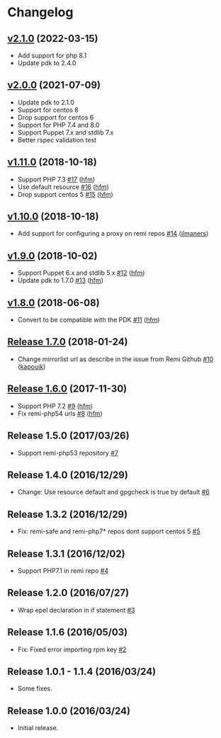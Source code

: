 # Changelog
## [v2.1.0](https://github.com/kapouik/puppet-remi/compare/v2.0.0...v2.1.0) (2022-03-15)

* Add support for php 8.1
* Update pdk to 2.4.0

## [v2.0.0](https://github.com/kapouik/puppet-remi/compare/v1.11.0...v2.0.0) (2021-07-09)

* Update pdk to 2.1.0
* Support for centos 8
* Drop support for centos 6
* Support for PHP 7.4 and 8.0
* Support Puppet 7.x and stdlib 7.x
* Better rspec validation test

## [v1.11.0](https://github.com/hfm/puppet-remi/compare/v1.10.0...v1.11.0) (2018-10-18)

* Support PHP 7.3 [#17](https://github.com/hfm/puppet-remi/pull/17) ([hfm](https://github.com/hfm))
* Use default resource [#16](https://github.com/hfm/puppet-remi/pull/16) ([hfm](https://github.com/hfm))
* Drop support centos 5 [#15](https://github.com/hfm/puppet-remi/pull/15) ([hfm](https://github.com/hfm))

## [v1.10.0](https://github.com/hfm/puppet-remi/compare/v1.9.0...v1.10.0) (2018-10-18)

* Add support for configuring a proxy on remi repos [#14](https://github.com/hfm/puppet-remi/pull/14) ([jlmaners](https://github.com/jlmaners))

## [v1.9.0](https://github.com/hfm/puppet-remi/compare/v1.8.0...v1.9.0) (2018-10-02)

* Support Puppet 6.x and stdlib 5.x [#12](https://github.com/hfm/puppet-remi/pull/12) ([hfm](https://github.com/hfm))
* Update pdk to 1.7.0 [#13](https://github.com/hfm/puppet-remi/pull/13) ([hfm](https://github.com/hfm))

## [v1.8.0](https://github.com/hfm/puppet-remi/compare/v1.7.0...v1.8.0) (2018-06-08)

* Convert to be compatible with the PDK [#11](https://github.com/hfm/puppet-remi/pull/11) ([hfm](https://github.com/hfm))

## [Release 1.7.0](https://github.com/hfm/puppet-remi/compare/v1.6.0...v1.7.0) (2018-01-24)

* Change mirrorlist url as describe in the issue from Remi Github [#10](https://github.com/hfm/puppet-remi/pull/10) ([kapouik](https://github.com/kapouik))

## [Release 1.6.0](https://github.com/hfm/puppet-remi/compare/v1.5.0...v1.6.0) (2017-11-30)

* Support PHP 7.2 [#9](https://github.com/hfm/puppet-remi/pull/9) ([hfm](https://github.com/hfm))
* Fix remi-php54 urls [#8](https://github.com/hfm/puppet-remi/pull/8) ([hfm](https://github.com/hfm))

Release 1.5.0 (2017/03/26)
---

- Support remi-php53 repository [#7](https://github.com/hfm/puppet-remi/pull/7)

Release 1.4.0 (2016/12/29)
---

- Change: Use resource default and gpgcheck is true by default [#6](https://github.com/hfm/puppet-remi/pull/6)

Release 1.3.2 (2016/12/29)
---

- Fix: remi-safe and remi-php7\* repos dont support centos 5 [#5](https://github.com/hfm/puppet-remi/pull/5)

Release 1.3.1 (2016/12/02)
---

- Support PHP7.1 in remi repo [#4](https://github.com/hfm/puppet-remi/pull/4)

Release 1.2.0 (2016/07/27)
---

- Wrap epel declaration in if statement [#3](https://github.com/hfm/puppet-remi/pull/3)

Release 1.1.6 (2016/05/03)
---

- Fix: Fixed error importing rpm key [#2](https://github.com/hfm/puppet-remi/pull/2)

Release 1.0.1 - 1.1.4 (2016/03/24)
---

- Some fixes.

Release 1.0.0 (2016/03/24)
---

- Initial release.


